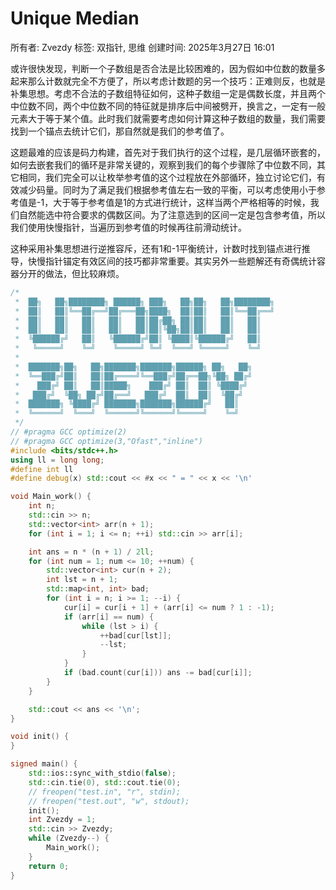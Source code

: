 # Unique Median

所有者: Zvezdy
标签: 双指针, 思维
创建时间: 2025年3月27日 16:01

或许很快发现，判断一个子数组是否合法是比较困难的，因为假如中位数的数量多起来那么计数就完全不方便了，所以考虑计数题的另一个技巧：正难则反，也就是补集思想。考虑不合法的子数组特征如何，这种子数组一定是偶数长度，并且两个中位数不同，两个中位数不同的特征就是排序后中间被劈开，换言之，一定有一般元素大于等于某个值。此时我们就需要考虑如何计算这种子数组的数量，我们需要找到一个锚点去统计它们，那自然就是我们的参考值了。

这题最难的应该是码力构建，首先对于我们执行的这个过程，是几层循环嵌套的，如何去嵌套我们的循环是非常关键的，观察到我们的每个步骤除了中位数不同，其它相同，我们完全可以让枚举参考值的这个过程放在外部循环，独立讨论它们，有效减少码量。同时为了满足我们根据参考值左右一致的平衡，可以考虑使用小于参考值是-1，大于等于参考值是1的方式进行统计，这样当两个严格相等的时候，我们自然能选中符合要求的偶数区间。为了注意选到的区间一定是包含参考值，所以我们使用快慢指针，当遍历到参考值的时候再往前滑动统计。

这种采用补集思想进行逆推容斥，还有1和-1平衡统计，计数时找到锚点进行推导，快慢指针锚定有效区间的技巧都非常重要。其实另外一些题解还有奇偶统计容器分开的做法，但比较麻烦。

```cpp
/*
 *  ██╗   ██╗████████╗ ██████╗ ███╗   ██╗██╗   ██╗████████╗
 *  ██║   ██║╚══██╔══╝██╔═══██╗████╗  ██║██║   ██║╚══██╔══╝
 *  ██║   ██║   ██║   ██║   ██║██╔██╗ ██║██║   ██║   ██║
 *  ██║   ██║   ██║   ██║   ██║██║╚██╗██║██║   ██║   ██║
 *  ╚██████╔╝   ██║   ╚██████╔╝██║ ╚████║╚██████╔╝   ██║
 *   ╚═════╝    ╚═╝    ╚═════╝ ╚═╝  ╚═══╝ ╚═════╝    ╚═╝
 *
 *  ███████╗██╗   ██╗███████╗███████╗██████╗ ██╗   ██╗
 *  ╚══███╔╝██║   ██║██╔════╝╚══███╔╝██╔══██╗╚██╗ ██╔╝
 *    ███╔╝ ██║   ██║█████╗    ███╔╝ ██║  ██║ ╚████╔╝
 *   ███╔╝  ╚██╗ ██╔╝██╔══╝   ███╔╝  ██║  ██║  ╚██╔╝
 *  ███████╗ ╚████╔╝ ███████╗███████╗██████╔╝   ██║
 *  ╚══════╝  ╚═══╝  ╚══════╝╚══════╝╚═════╝    ╚═╝
 */
// #pragma GCC optimize(2)
// #pragma GCC optimize(3,"Ofast","inline")
#include <bits/stdc++.h>
using ll = long long;
#define int ll
#define debug(x) std::cout << #x << " = " << x << '\n'

void Main_work() {
    int n;
    std::cin >> n;
    std::vector<int> arr(n + 1);
    for (int i = 1; i <= n; ++i) std::cin >> arr[i];

    int ans = n * (n + 1) / 2ll;
    for (int num = 1; num <= 10; ++num) {
        std::vector<int> cur(n + 2);
        int lst = n + 1;
        std::map<int, int> bad;
        for (int i = n; i >= 1; --i) {
            cur[i] = cur[i + 1] + (arr[i] <= num ? 1 : -1);
            if (arr[i] == num) {
                while (lst > i) {
                    ++bad[cur[lst]];
                    --lst;
                }
            }
            if (bad.count(cur[i])) ans -= bad[cur[i]];
        }
    }

    std::cout << ans << '\n';
}

void init() {
}

signed main() {
    std::ios::sync_with_stdio(false);
    std::cin.tie(0), std::cout.tie(0);
    // freopen("test.in", "r", stdin);
    // freopen("test.out", "w", stdout);
    init();
    int Zvezdy = 1;
    std::cin >> Zvezdy;
    while (Zvezdy--) {
        Main_work();
    }
    return 0;
}

```